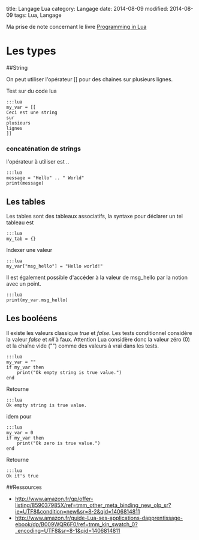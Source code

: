 title: Langage Lua
category: Langage
date: 2014-08-09
modified: 2014-08-09
tags: Lua, Langage



Ma prise de note concernant le livre [Programming in Lua](http://www.lua.org/pil/)

# Les types 

##String 

On peut utiliser l'opérateur [[ pour des chaines sur plusieurs lignes.

Test sur du code lua 

    :::lua
    my_var = [[
    Ceci est une string
    sur 
    plusieurs
    lignes
    ]]

### concaténation de strings

l'opérateur à utiliser est ..

    :::lua 
    message = "Hello" .. " World"
    print(message)

## Les tables

Les tables sont des tableaux associatifs, la syntaxe pour déclarer un tel
tableau est

    :::lua
    my_tab = {}

Indexer une valeur 

    :::lua
    my_var["msg_hello"] = "Hello world!"

Il est également possible d'accéder à la valeur de msg_hello par la notion
avec un point.

    :::lua
    print(my_var.msg_hello)

## Les booléens 

Il existe les valeurs classique *true* et *false*. Les tests conditionnel
considère la valeur *false* et *nil* à faux. Attention Lua considère donc la
valeur zéro (0) et la chaîne vide ("") comme des valeurs à vrai dans les
tests.

    :::lua
    my_var = ""
    if my_var then
        print("Ok empty string is true value.")
    end

Retourne

    :::lua
    Ok empty string is true value.

idem pour

    :::lua
    my_var = 0
    if my_var then
        print("Ok zero is true value.")
    end

Retourne

    :::lua
    Ok it's true


##Ressources

- http://www.amazon.fr/gp/offer-listing/859037985X/ref=tmm_other_meta_binding_new_olp_sr?ie=UTF8&condition=new&sr=8-2&qid=1406814811
- http://www.amazon.fr/guide-Lua-ses-applications-dapprentissage-ebook/dp/B009WQR6F0/ref=tmm_kin_swatch_0?_encoding=UTF8&sr=8-1&qid=1406814811


